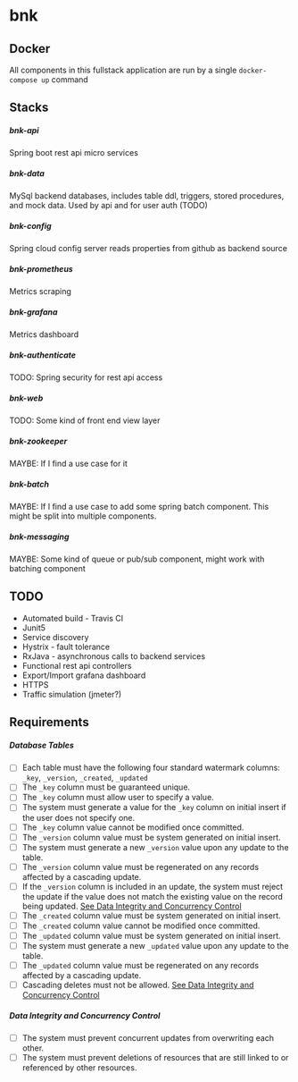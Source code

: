 # bnk
## Docker
All components in this fullstack application are run by a single `docker-compose up` command
## Stacks
##### bnk-api
Spring boot rest api micro services
##### bnk-data
MySql backend databases, includes table ddl, triggers, stored procedures, and mock data. Used by api and for user auth (TODO)
##### bnk-config
Spring cloud config server reads properties from github as backend source
##### bnk-prometheus
Metrics scraping
##### bnk-grafana
Metrics dashboard
##### bnk-authenticate
TODO: Spring security for rest api access
##### bnk-web
TODO: Some kind of front end view layer
##### bnk-zookeeper
MAYBE: If I find a use case for it
##### bnk-batch
MAYBE: If I find a use case to add some spring batch component. This might be split into multiple components.
##### bnk-messaging
MAYBE: Some kind of queue or pub/sub component, might work with batching component
## TODO
* Automated build - Travis CI
* Junit5
* Service discovery
* Hystrix - fault tolerance
* RxJava - asynchronous calls to backend services
* Functional rest api controllers
* Export/Import grafana dashboard
* HTTPS
* Traffic simulation (jmeter?)

## Requirements
##### Database Tables
- [ ] Each table must have the following four standard watermark columns: `_key`, `_version`, `_created`, `_updated`
- [ ] The `_key` column must be guaranteed unique.
- [ ] The `_key` column must allow user to specify a value.
- [ ] The system must generate a value for the `_key` column on initial insert if the user does not specify one.
- [ ] The `_key` column value cannot be modified once committed.
- [ ] The `_version` column value must be system generated on initial insert.
- [ ] The system must generate a new `_version` value upon any update to the table.
- [ ] The `_version` column value must be regenerated on any records affected by a cascading update.
- [ ] If the `_version` column is included in an update, the system must reject the update if the value does not match the existing value on the record being updated. [See Data Integrity and Concurrency Control](#Data-Integrity-and-Concurrency-Control)
- [ ] The `_created` column value must be system generated on initial insert.
- [ ] The `_created` column value cannot be modified once committed.
- [ ] The `_updated` column value must be system generated on initial insert.
- [ ] The system must generate a new `_updated` value upon any update to the table.
- [ ] The `_updated` column value must be regenerated on any records affected by a cascading update.
- [ ] Cascading deletes must not be allowed. [See Data Integrity and Concurrency Control](#Data-Integrity-and-Concurrency-Control)

##### Data Integrity and Concurrency Control
- [ ] The system must prevent concurrent updates from overwriting each other.
- [ ] The system must prevent deletions of resources that are still linked to or referenced by other resources.
